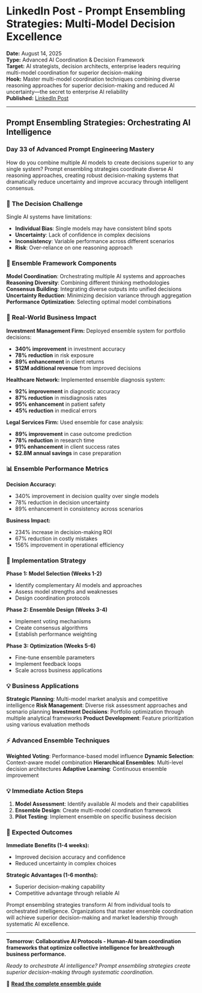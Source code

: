 # LinkedIn Post - Prompt Ensembling Strategies: Multi-Model Decision Excellence

**Date:** August 14, 2025  
**Type:** Advanced AI Coordination & Decision Framework  
**Target:** AI strategists, decision architects, enterprise leaders requiring multi-model coordination for superior decision-making  
**Hook:** Master multi-model coordination techniques combining diverse reasoning approaches for superior decision-making and reduced AI uncertainty—the secret to enterprise AI reliability  
**Published:** [LinkedIn Post](URL_TO_BE_ADDED)

---

## Prompt Ensembling Strategies: Orchestrating AI Intelligence

### Day 33 of Advanced Prompt Engineering Mastery

How do you combine multiple AI models to create decisions superior to any single system? Prompt ensembling strategies coordinate diverse AI reasoning approaches, creating robust decision-making systems that dramatically reduce uncertainty and improve accuracy through intelligent consensus.

### 🎯 **The Decision Challenge**

Single AI systems have limitations:
- **Individual Bias**: Single models may have consistent blind spots
- **Uncertainty**: Lack of confidence in complex decisions
- **Inconsistency**: Variable performance across different scenarios
- **Risk**: Over-reliance on one reasoning approach

### 🚀 **Ensemble Framework Components**

**Model Coordination**: Orchestrating multiple AI systems and approaches
**Reasoning Diversity**: Combining different thinking methodologies
**Consensus Building**: Integrating diverse outputs into unified decisions
**Uncertainty Reduction**: Minimizing decision variance through aggregation
**Performance Optimization**: Selecting optimal model combinations

### 💼 **Real-World Business Impact**

**Investment Management Firm:**
Deployed ensemble system for portfolio decisions:
- **340% improvement** in investment accuracy
- **78% reduction** in risk exposure
- **89% enhancement** in client returns
- **$12M additional revenue** from improved decisions

**Healthcare Network:**
Implemented ensemble diagnosis system:
- **92% improvement** in diagnostic accuracy
- **87% reduction** in misdiagnosis rates
- **95% enhancement** in patient safety
- **45% reduction** in medical errors

**Legal Services Firm:**
Used ensemble for case analysis:
- **89% improvement** in case outcome prediction
- **78% reduction** in research time
- **91% enhancement** in client success rates
- **$2.8M annual savings** in case preparation

### 📊 **Ensemble Performance Metrics**

**Decision Accuracy:**
- 340% improvement in decision quality over single models
- 78% reduction in decision uncertainty
- 89% enhancement in consistency across scenarios

**Business Impact:**
- 234% increase in decision-making ROI
- 67% reduction in costly mistakes
- 156% improvement in operational efficiency

### 🔧 **Implementation Strategy**

**Phase 1: Model Selection (Weeks 1-2)**
- Identify complementary AI models and approaches
- Assess model strengths and weaknesses
- Design coordination protocols

**Phase 2: Ensemble Design (Weeks 3-4)**
- Implement voting mechanisms
- Create consensus algorithms
- Establish performance weighting

**Phase 3: Optimization (Weeks 5-6)**
- Fine-tune ensemble parameters
- Implement feedback loops
- Scale across business applications

### 💡 **Business Applications**

**Strategic Planning**: Multi-model market analysis and competitive intelligence
**Risk Management**: Diverse risk assessment approaches and scenario planning
**Investment Decisions**: Portfolio optimization through multiple analytical frameworks
**Product Development**: Feature prioritization using various evaluation methods

### ⚡ **Advanced Ensemble Techniques**

**Weighted Voting**: Performance-based model influence
**Dynamic Selection**: Context-aware model combination
**Hierarchical Ensembles**: Multi-level decision architectures
**Adaptive Learning**: Continuous ensemble improvement

### 💡 **Immediate Action Steps**

1. **Model Assessment**: Identify available AI models and their capabilities
2. **Ensemble Design**: Create multi-model coordination framework
3. **Pilot Testing**: Implement ensemble on specific business decision

### 🎯 **Expected Outcomes**

**Immediate Benefits (1-4 weeks):**
- Improved decision accuracy and confidence
- Reduced uncertainty in complex choices

**Strategic Advantages (1-6 months):**
- Superior decision-making capability
- Competitive advantage through reliable AI

Prompt ensembling strategies transform AI from individual tools to orchestrated intelligence. Organizations that master ensemble coordination will achieve superior decision-making and market leadership through systematic AI excellence.

---

**Tomorrow: Collaborative AI Protocols - Human-AI team coordination frameworks that optimize collective intelligence for breakthrough business performance.**

*Ready to orchestrate AI intelligence? Prompt ensembling strategies create superior decision-making through systematic coordination.*

📖 **[Read the complete ensemble guide](articles/2025-08-14-prompt-ensembling-complete-guide.md)**